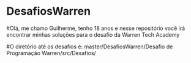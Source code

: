 # DesafiosWarren

#Olá, me chamo Guilherme, tenho 18 anos e nesse repositório você irá encontrar minhas soluções para o desafio da Warren Tech Academy

#O diretório até os desafios é: master/DesafiosWarren/Desafio de Programação Warren/src/Desafios/

